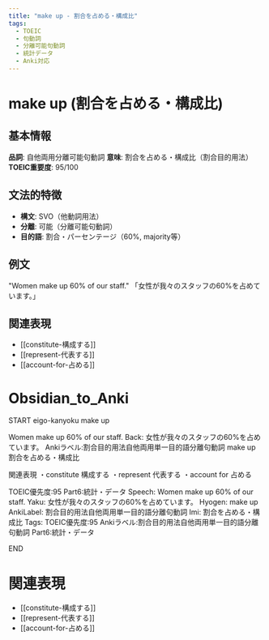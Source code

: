 ```yaml
---
title: "make up - 割合を占める・構成比"
tags:
  - TOEIC
  - 句動詞
  - 分離可能句動詞
  - 統計データ
  - Anki対応
---
```


# make up (割合を占める・構成比)

## 基本情報
**品詞**: 自他両用分離可能句動詞
**意味**: 割合を占める・構成比（割合目的用法）
**TOEIC重要度**: 95/100

## 文法的特徴
- **構文**: SVO（他動詞用法）
- **分離**: 可能（分離可能句動詞）
- **目的語**: 割合・パーセンテージ（60%, majority等）

## 例文
"Women make up 60% of our staff."
「女性が我々のスタッフの60%を占めています。」

## 関連表現
- [[constitute-構成する]]
- [[represent-代表する]]
- [[account-for-占める]]

# Obsidian_to_Anki
START
eigo-kanyoku
make up

Women make up 60% of our staff.
Back: 
女性が我々のスタッフの60%を占めています。
Ankiラベル:割合目的用法自他両用単一目的語分離句動詞
make up
割合を占める・構成比

関連表現
・constitute 構成する
・represent 代表する
・account for 占める

TOEIC優先度:95
Part6:統計・データ
Speech: Women make up 60% of our staff.
Yaku: 女性が我々のスタッフの60%を占めています。
Hyogen: make up
AnkiLabel: 割合目的用法自他両用単一目的語分離句動詞
Imi: 割合を占める・構成比
Tags: TOEIC優先度:95 Ankiラベル:割合目的用法自他両用単一目的語分離句動詞 Part6:統計・データ
<!--ID: 1752942088168-->
END

# 関連表現
- [[constitute-構成する]]
- [[represent-代表する]]
- [[account-for-占める]] 
